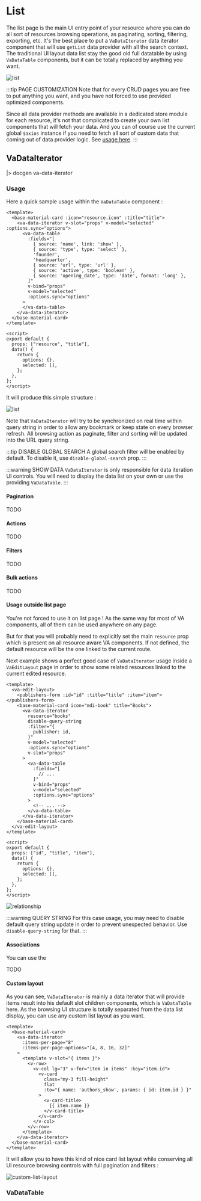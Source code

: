 # List

The list page is the main UI entry point of your resource where you can do all sort of resources browsing operations, as paginating, sorting, filtering, exporting, etc. It's the best place to put a `VaDataIterator` data iterator component that will use `getList` data provider with all the search context. The traditional UI layout data list stay the good old full datatable by using `VaDataTable` components, but it can be totally replaced by anything you want.

![list](/assets/list.png)

:::tip PAGE CUSTOMIZATION
Note that for every CRUD pages you are free to put anything you want, and you have not forced to use provided optimized components.

Since all data provider methods are available in a dedicated store module for each resource, it's not that complicated to create your own list components that will fetch your data. And you can of course use the current global `$axios` instance if you need to fetch all sort of custom data that coming out of data provider logic. See [usage here](../data-providers#store).
:::

## VaDataIterator

|> docgen va-data-iterator

### Usage

Here a quick sample usage within the `VaDataTable` component :

```vue
<template>
  <base-material-card :icon="resource.icon" :title="title">
    <va-data-iterator v-slot="props" v-model="selected" :options.sync="options">
      <va-data-table
        :fields="[
          { source: 'name', link: 'show' },
          { source: 'type', type: 'select' },
          'founder',
          'headquarter',
          { source: 'url', type: 'url' },
          { source: 'active', type: 'boolean' },
          { source: 'opening_date', type: 'date', format: 'long' },
        ]"
        v-bind="props"
        v-model="selected"
        :options.sync="options"
      >
      </va-data-table>
    </va-data-iterator>
  </base-material-card>
</template>

<script>
export default {
  props: ["resource", "title"],
  data() {
    return {
      options: {},
      selected: [],
    };
  },
};
</script>
```

It will produce this simple structure :

![list](/assets/samples/list.png)

Note that `VaDataIterator` will try to be synchronized on real time within query string in order to allow any bookmark or keep state on every browser refresh. All browsing action as paginate, filter and sorting will be updated into the URL query string.

:::tip DISABLE GLOBAL SEARCH
A global search filter will be enabled by default. To disable it, use `disable-global-search` prop.
:::

:::warning SHOW DATA
`VaDataIterator` is only responsible for data iteration UI controls. You will need to display the data list on your own or use the providing `VaDataTable`.
:::

#### Pagination

TODO

#### Actions

TODO

#### Filters

TODO

#### Bulk actions

TODO

#### Usage outside list page

You're not forced to use it on list page ! As the same way for most of VA components, all of them can be used anywhere on any page.

But for that you will probably need to explicitly set the main `resource` prop which is present on all resource aware VA components. If not defined, the default resource will be the one linked to the current route.

Next example shows a perfect good case of `VaDataIterator` usage inside a `VaEditLayout` page in order to show some related resources linked to the current edited resource.

```vue {6-10}
<template>
  <va-edit-layout>
    <publishers-form :id="id" :title="title" :item="item"></publishers-form>
    <base-material-card icon="mdi-book" title="Books">
      <va-data-iterator
        resource="books"
        disable-query-string
        :filter="{
          publisher: id,
        }"
        v-model="selected"
        :options.sync="options"
        v-slot="props"
      >
        <va-data-table
          :fields="[
            // ...
          ]"
          v-bind="props"
          v-model="selected"
          :options.sync="options"
        >
          <!-- ... -->
        </va-data-table>
      </va-data-iterator>
    </base-material-card>
  </va-edit-layout>
</template>

<script>
export default {
  props: ["id", "title", "item"],
  data() {
    return {
      options: {},
      selected: [],
    };
  },
};
</script>
```

![relationship](/assets/samples/relationship.png)

:::warning QUERY STRING
For this case usage, you may need to disable default query string update in order to prevent unexpected behavior. Use `disable-query-string` for that.
:::

#### Associations

You can use the

TODO

#### Custom layout

As you can see, `VaDataIterator` is mainly a data iterator that will provide items result into his default slot children components, which is `VaDataTable` here. As the browsing UI structure is totally separated from the data list display, you can use any custom list layout as you want.

```vue
<template>
  <base-material-card>
    <va-data-iterator
      :items-per-page="8"
      :items-per-page-options="[4, 8, 16, 32]"
    >
      <template v-slot="{ items }">
        <v-row>
          <v-col lg="3" v-for="item in items" :key="item.id">
            <v-card
              class="my-3 fill-height"
              flat
              :to="{ name: 'authors_show', params: { id: item.id } }"
            >
              <v-card-title>
                {{ item.name }}
              </v-card-title>
            </v-card>
          </v-col>
        </v-row>
      </template>
    </va-data-iterator>
  </base-material-card>
</template>
```

It will allow you to have this kind of nice card list layout while conserving all UI resource browsing controls with full pagination and filters :

![custom-list-layout](/assets/samples/custom-list-layout.png)

### VaDataTable
